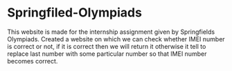 # Springfiled-Olympiads
This website is made for the internship assignment given by Springfields Olympiads.
Created a website on which we can check whether IMEI number is correct or not, if it is correct then we will return it otherwise it tell to replace last number with some particular number so that IMEI number becomes correct.
